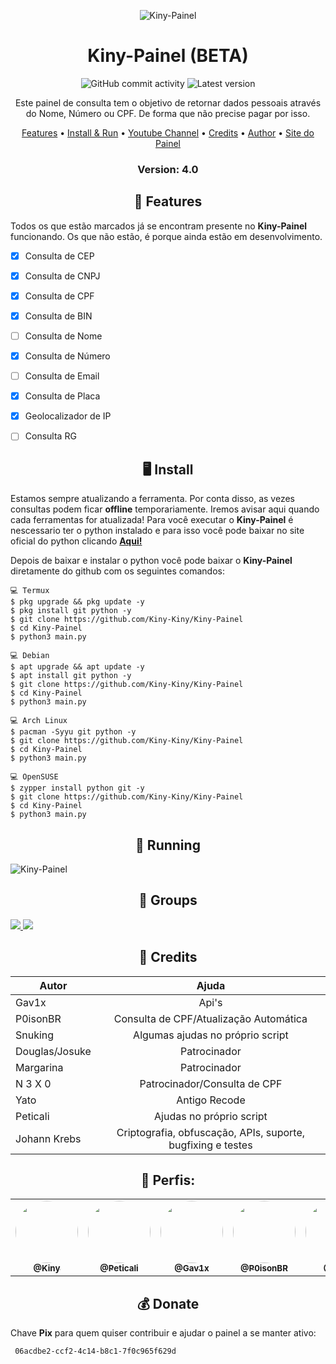 <p align="center" ><img alt="Kiny-Painel" src="https://raw.githubusercontent.com/MicaelliMedeiros/micaellimedeiros/master/image/computer-illustration.png"></p>

<h1 align="center">Kiny-Painel (BETA)</h1>
<p align="center">
  <img alt="GitHub commit activity" src="https://img.shields.io/github/commit-activity/m/Kiny-Kiny/Kiny-Painel">
  <img alt="Latest version" src="https://img.shields.io/github/v/release/Kiny-Kiny/Kiny-Painel.svg" alt="Latest version">

  <p align="center">
    Este painel de consulta tem o objetivo de retornar dados pessoais através do Nome, Número ou CPF. De forma que não precise pagar por isso.
  </p>
</p> 



<p align="center">
  <a href="https://github.com/Kiny-Kiny/Kiny-Painel/blob/master/README.md#-features">Features</a> •
  <a href="https://github.com/Kiny-Kiny/Kiny-Painel/blob/master/README.md#-install">Install & Run</a> •
  <a href="https://youtube.com/channel/UC1aTvkvmTVO7OJ6oixtJo8w">Youtube Channel</a> •
  <a href="https://github.com/Kiny-Kiny/Kiny-Painel/blob/master/README.md#-credits">Credits</a> •
  <a href="https://github.com/Kiny-Kiny">Author</a> •
  <a href="http://int-search.xyz/">Site do Painel</a>
</p>

<h3><p align="center">Version: 4.0</p></h3>
 
<h2 align="center">📆  Features</h2>

Todos os que estão marcados já se encontram presente no **Kiny-Painel** funcionando. 
Os que não estão, é porque ainda estão em desenvolvimento.

- [x] Consulta de CEP
- [x] Consulta de CNPJ
- [x] Consulta de CPF
- [x] Consulta de BIN
- [ ] Consulta de Nome
- [x] Consulta de Número
- [ ] Consulta de Email
- [x] Consulta de Placa
- [x] Geolocalizador de IP
- [ ] Consulta RG


<h2 align="center">🖥 Install</h2>

Estamos sempre atualizando a ferramenta. Por conta disso, as vezes consultas podem ficar **offline** temporariamente. 
Iremos avisar aqui quando cada ferramentas for atualizada!
Para você executar o **Kiny-Painel** é nescessario ter o python instalado e para isso você pode baixar no site oficial do python clicando [**Aqui!**](https://www.python.org/downloads/)

Depois de baixar e instalar o python você pode baixar o **Kiny-Painel** diretamente do github com os seguintes comandos:

```
💻 Termux
$ pkg upgrade && pkg update -y
$ pkg install git python -y
$ git clone https://github.com/Kiny-Kiny/Kiny-Painel
$ cd Kiny-Painel
$ python3 main.py

💻 Debian
$ apt upgrade && apt update -y
$ apt install git python -y
$ git clone https://github.com/Kiny-Kiny/Kiny-Painel
$ cd Kiny-Painel
$ python3 main.py

💻 Arch Linux
$ pacman -Syyu git python -y
$ git clone https://github.com/Kiny-Kiny/Kiny-Painel
$ cd Kiny-Painel
$ python3 main.py

💻 OpenSUSE
$ zypper install python git -y
$ git clone https://github.com/Kiny-Kiny/Kiny-Painel
$ cd Kiny-Painel
$ python3 main.py
```

<p align="center" >
  <h2 align="center">🚀 Running</h2>
  <img alt="Kiny-Painel" src="https://github.com/Kiny-Kiny/Kiny-Painel/blob/main/IMG_20210815_155210_616.jpg">
</p>

<p align="center" >
  <h2 align="center">📧 Groups</h2>
<a href="https://chat.whatsapp.com/Dnjs8guT97wAJgcZSI6e3c" alt="WhatsApp">
  <img src = "https://img.shields.io/badge/-WhatsApp-25d366?style=flat-square&labelColor=25d366&logo=whatsapp&logoColor=white&link=API-DO-SEU-WHATSAPP" /> </a>

<a href="http://t.me/kinycrimson" alt="Telegram">
  <img src = "https://img.shields.io/badge/-Telegram-1ca0f1?style=for-the-badge&labelColor=1ca0f1&logo=telegram&logoColor=white&link=https://t.me/kinycrimson" /> </a>

<h2 align="center">🙏  Credits</h2>

| Autor          | Ajuda                                                                  |
| -------------- |:-------------:                                                         |
| Gav1x          | Api's                                                                  |
| P0isonBR       | Consulta de CPF/Atualização Automática                                 |
| Snuking        | Algumas ajudas no próprio script                                       |
| Douglas/Josuke | Patrocinador                                                           |
| Margarina      | Patrocinador                                                           |
| N 3 X 0        | Patrocinador/Consulta de CPF                                           |
| Yato           | Antigo Recode                                                          |
| Peticali       | Ajudas no próprio script                                               |
| Johann Krebs   | Criptografia, obfuscação, APIs, suporte, bugfixing e testes            |

<div align="center">
  <h2>👤 Perfis:</h2>

  <table>
    <tr>
      <td align="center"><a href="https://github.com/Kiny-Kiny"><img style="border-radius: 50%;" src="https://avatars.githubusercontent.com/u/70079144?s=60&v=4" width="100px;" alt=""/><br /><sub><b>@Kiny</b></sub></a><br /></td>
      <td align="center"><a href="https://github.com/Peticali"><img style="border-radius: 50%;" src="https://avatars.githubusercontent.com/u/34588988?v=4" width="100px;" alt=""/><br /><sub><b>@Peticali</b></sub></a><br /></td>
      <td align="center"><a href="https://github.com/gav1x"><img style="border-radius: 50%;" src="https://avatars.githubusercontent.com/u/86944760?v=4" width="100px;" alt=""/><br /><sub><b>@Gav1x</b></sub></a><br /></td>
      <td align="center"><a href="https://github.com/P0isonBR"><img style="border-radius: 50%;" src="https://avatars.githubusercontent.com/u/65384918?v=4" width="100px;" alt=""/><br /><sub><b>@P0isonBR</b></sub></a><br /></td>
      <td align="center"><a href="https://github.com/oporadokrl"><img style="border-radius: 50%;" src="https://avatars.githubusercontent.com/u/71855447?v=4" width="100px;" alt=""/><br /><sub><b>@Yato</b></sub></a><br /></td>
      <td align="center"><a href="https://github.com/mipsu"><img style="border-radius: 50%;" src="https://avatars.githubusercontent.com/u/88400387?v=4" width="100px;" alt=""/><br /><sub><b>@12k</b></sub></a><br /></td>
  </table>
</div>
 
 <h2 align="center">💰 Donate</h2>
 
 Chave **Pix** para quem quiser contribuir e ajudar o painel a se manter ativo:
 ```
  06acdbe2-ccf2-4c14-b8c1-7f0c965f629d
 ```
